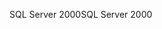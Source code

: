 <span data-ttu-id="1b36a-101">SQL Server 2000</span><span class="sxs-lookup"><span data-stu-id="1b36a-101">SQL Server 2000</span></span>